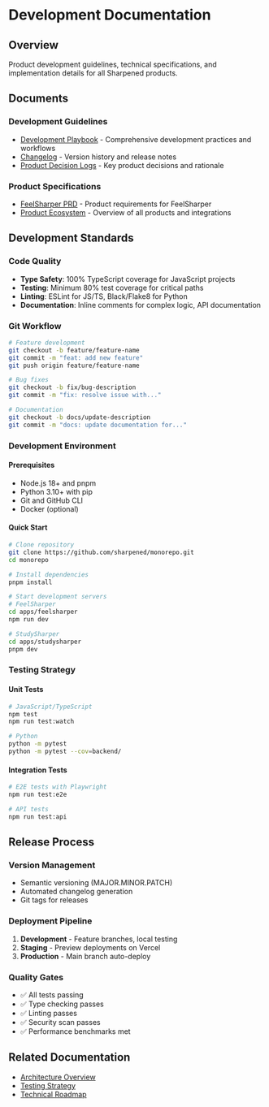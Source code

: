 # Development Documentation

## Overview
Product development guidelines, technical specifications, and implementation details for all Sharpened products.

## Documents

### Development Guidelines
- [Development Playbook](./DEVELOPMENT_PLAYBOOK.md) - Comprehensive development practices and workflows
- [Changelog](./CHANGELOG.md) - Version history and release notes
- [Product Decision Logs](./PRODUCT_DECISION_LOGS.md) - Key product decisions and rationale

### Product Specifications
- [FeelSharper PRD](./PRODUCT_PRD_feelsharper.md) - Product requirements for FeelSharper
- [Product Ecosystem](./SHARPENED_PRODUCT_ECOSYSTEM.md) - Overview of all products and integrations

## Development Standards

### Code Quality
- **Type Safety**: 100% TypeScript coverage for JavaScript projects
- **Testing**: Minimum 80% test coverage for critical paths
- **Linting**: ESLint for JS/TS, Black/Flake8 for Python
- **Documentation**: Inline comments for complex logic, API documentation

### Git Workflow
```bash
# Feature development
git checkout -b feature/feature-name
git commit -m "feat: add new feature"
git push origin feature/feature-name

# Bug fixes
git checkout -b fix/bug-description
git commit -m "fix: resolve issue with..."

# Documentation
git checkout -b docs/update-description
git commit -m "docs: update documentation for..."
```

### Development Environment

#### Prerequisites
- Node.js 18+ and pnpm
- Python 3.10+ with pip
- Git and GitHub CLI
- Docker (optional)

#### Quick Start
```bash
# Clone repository
git clone https://github.com/sharpened/monorepo.git
cd monorepo

# Install dependencies
pnpm install

# Start development servers
# FeelSharper
cd apps/feelsharper
npm run dev

# StudySharper
cd apps/studysharper
pnpm dev
```

### Testing Strategy

#### Unit Tests
```bash
# JavaScript/TypeScript
npm test
npm run test:watch

# Python
python -m pytest
python -m pytest --cov=backend/
```

#### Integration Tests
```bash
# E2E tests with Playwright
npm run test:e2e

# API tests
npm run test:api
```

## Release Process

### Version Management
- Semantic versioning (MAJOR.MINOR.PATCH)
- Automated changelog generation
- Git tags for releases

### Deployment Pipeline
1. **Development** - Feature branches, local testing
2. **Staging** - Preview deployments on Vercel
3. **Production** - Main branch auto-deploy

### Quality Gates
- ✅ All tests passing
- ✅ Type checking passes
- ✅ Linting passes
- ✅ Security scan passes
- ✅ Performance benchmarks met

## Related Documentation
- [Architecture Overview](../architecture/ARCHITECTURE_OVERVIEW.md)
- [Testing Strategy](../architecture/TESTING_STRATEGY.md)
- [Technical Roadmap](../architecture/TECHNICAL_ROADMAP.md)